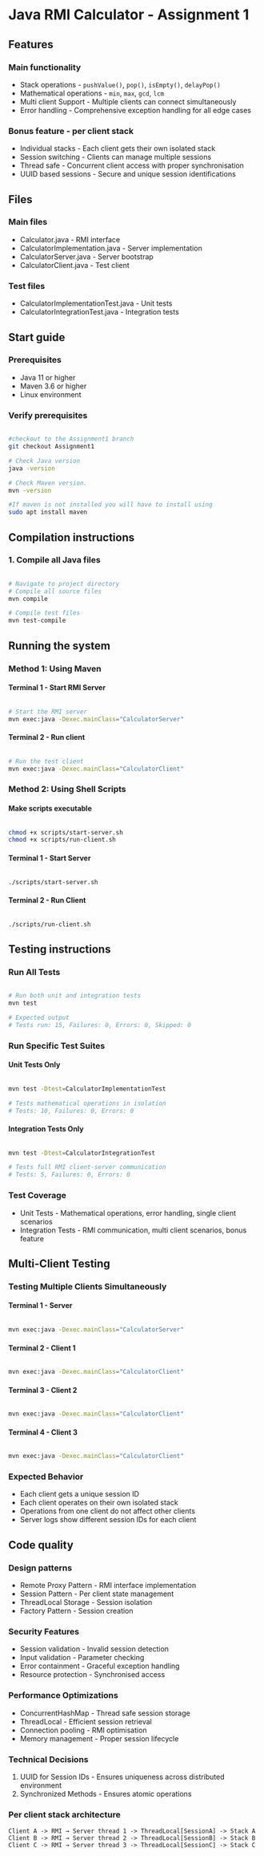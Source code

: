 # Java RMI Calculator - Assignment 1

## Features

### Main functionality
- Stack operations - `pushValue()`, `pop()`, `isEmpty()`, `delayPop()`
- Mathematical operations - `min`, `max`, `gcd`, `lcm`
- Multi client Support - Multiple clients can connect simultaneously
- Error handling - Comprehensive exception handling for all edge cases

### Bonus feature - per client stack 
- Individual stacks - Each client gets their own isolated stack
- Session switching - Clients can manage multiple sessions 
- Thread safe - Concurrent client access with proper synchronisation 
- UUID based sessions - Secure and unique session identifications 

## Files 

### Main files 

- Calculator.java - RMI interface
- CalculatorImplementation.java - Server implementation 
- CalculatorServer.java - Server bootstrap
- CalculatorClient.java - Test client

### Test files 

- CalculatorImplementationTest.java - Unit tests 
- CalculatorIntegrationTest.java - Integration tests

## Start guide

### Prerequisites
- Java 11 or higher
- Maven 3.6 or higher
- Linux environment

### Verify prerequisites
```bash

#checkout to the Assignment1 branch
git checkout Assignment1

# Check Java version
java -version

# Check Maven version.
mvn -version

#If maven is not installed you will have to install using
sudo apt install maven 
```

## Compilation instructions

### 1. Compile all Java files
```bash

# Navigate to project directory
# Compile all source files
mvn compile

# Compile test files
mvn test-compile
```

## Running the system

### Method 1: Using Maven

#### Terminal 1 - Start RMI Server
```bash

# Start the RMI server
mvn exec:java -Dexec.mainClass="CalculatorServer"

```

#### Terminal 2 - Run client
```bash

# Run the test client
mvn exec:java -Dexec.mainClass="CalculatorClient"
```

### Method 2: Using Shell Scripts

#### Make scripts executable
```bash

chmod +x scripts/start-server.sh
chmod +x scripts/run-client.sh
```

#### Terminal 1 - Start Server
```bash

./scripts/start-server.sh
```

#### Terminal 2 - Run Client
```bash

./scripts/run-client.sh
```

## Testing instructions

### Run All Tests
```bash

# Run both unit and integration tests
mvn test

# Expected output
# Tests run: 15, Failures: 0, Errors: 0, Skipped: 0
```

### Run Specific Test Suites

#### Unit Tests Only
```bash

mvn test -Dtest=CalculatorImplementationTest

# Tests mathematical operations in isolation
# Tests: 10, Failures: 0, Errors: 0
```

#### Integration Tests Only
```bash

mvn test -Dtest=CalculatorIntegrationTest

# Tests full RMI client-server communication
# Tests: 5, Failures: 0, Errors: 0
```

### Test Coverage
- Unit Tests - Mathematical operations, error handling, single client scenarios
- Integration Tests - RMI communication, multi client scenarios, bonus feature

## Multi-Client Testing

### Testing Multiple Clients Simultaneously

#### Terminal 1 - Server
```bash

mvn exec:java -Dexec.mainClass="CalculatorServer"
```

#### Terminal 2 - Client 1
```bash

mvn exec:java -Dexec.mainClass="CalculatorClient"
```

#### Terminal 3 - Client 2
```bash

mvn exec:java -Dexec.mainClass="CalculatorClient"
```

#### Terminal 4 - Client 3
```bash

mvn exec:java -Dexec.mainClass="CalculatorClient"
```

### Expected Behavior
- Each client gets a unique session ID
- Each client operates on their own isolated stack
- Operations from one client do not affect other clients
- Server logs show different session IDs for each client

## Code quality

### Design patterns
- Remote Proxy Pattern - RMI interface implementation
- Session Pattern - Per client state management
- ThreadLocal Storage - Session isolation
- Factory Pattern - Session creation

### Security Features
- Session validation - Invalid session detection
- Input validation - Parameter checking
- Error containment - Graceful exception handling
- Resource protection - Synchronised access

### Performance Optimizations
- ConcurrentHashMap - Thread safe session storage
- ThreadLocal - Efficient session retrieval
- Connection pooling - RMI optimisation
- Memory management - Proper session lifecycle

### Technical Decisions
1. UUID for Session IDs - Ensures uniqueness across distributed environment
2. Synchronized Methods - Ensures atomic operations

### Per client stack architecture
```
Client A -> RMI → Server thread 1 -> ThreadLocal[SessionA] -> Stack A
Client B -> RMI → Server thread 2 -> ThreadLocal[SessionB] -> Stack B
Client C -> RMI → Server thread 3 -> ThreadLocal[SessionC] -> Stack C
```

